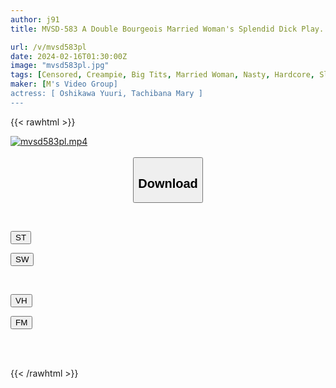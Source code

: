 ```yaml
---
author: j91
title: MVSD-583 A Double Bourgeois Married Woman's Splendid Dick Play. A Man-eater Mature Woman Who Sucks Out The Young Man's Dick. A Lewd Slut Sex Covered In Pheromones. Yuri Oshikawa And Mary Tachibana.

url: /v/mvsd583pl
date: 2024-02-16T01:30:00Z
image: "mvsd583pl.jpg"
tags: [Censored, Creampie, Big Tits, Married Woman, Nasty, Hardcore, Slut	]
maker: [M's Video Group]
actress: [ Oshikawa Yuuri, Tachibana Mary ]
---
```



{{< rawhtml >}}

<div class="video" data-videoid="k2OMOar1jVUOx1r">
    <a href="javascript:;">
        <img src="/v/mvsd583pl/mvsd583pl.jpg" width="WIDTH" height="HEIGHT" alt="mvsd583pl.mp4" loading="lazy">
    </a>
</div>

<script type="text/javascript" src="https://j91.asia/asset/on-demand-st.js"></script>

<br>
  <link rel="stylesheet" href="https://j91.asia/asset/bs5.css">
  
  <center>
  <button class="btn btn-primary" type="button" data-bs-toggle="collapse" data-bs-target=".multi-collapse" aria-expanded="false" aria-controls="multiCollapseExample1 multiCollapseExample2"><h2>Download</h2></button></center>
</p>
<div class="row">
  <div class="col">
    <div class="collapse multi-collapse" id="multiCollapseExample1">
      <div class="card card-body">
	      	      <br>
<div class="buttons">  
<p><a href="https://streamtape.to/v/k2OMOar1jVUOx1r" target="_blank"><button class="btn-hover color-3"><i class="fa fa-download"></i> ST</button></a></p>
<p><a href="https://cdnwish.com/c9jqfzaqyc4w" target="_blank"><button class="btn-hover color-2"><i class="fa fa-download"></i> SW</button></a></p></div>
    </div>
  </div>
</div>
  <div class="col">
    <div class="collapse multi-collapse" id="multiCollapseExample2">
      <div class="card card-body">
	      <br>
<div class="buttons">
<p><a href="https://vidhidepro.com/f/y9zp0nbv21yo" target="_blank"><button class="btn-hover color-9"><i class="fa fa-download"></i> VH</button></a></p>
<p><a href="https://filemoon.sx/d/sjkqqtmhswd7"><button class="btn-hover color-8"><i class="fa fa-download"></i> FM</button></a></p></div>
<br><br>
      </div>
    </div>
  </div>
</div>

{{< /rawhtml >}}